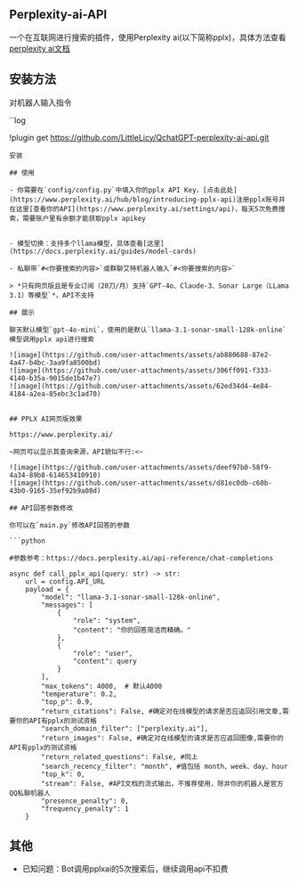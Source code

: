## Perplexity-ai-API

一个在互联网进行搜索的插件，使用Perplexity ai(以下简称pplx)，具体方法查看[perplexity ai文档](https://docs.perplexity.ai/home)

## 安装方法

对机器人输入指令

``log

!plugin get https://github.com/LittleLicy/QchatGPT-perplexity-ai-api.git

```
安装

## 使用

- 你需要在`config/config.py`中填入你的pplx API Key，[点击此处](https://www.perplexity.ai/hub/blog/introducing-pplx-api)注册pplx账号并在这里[查看你的API](https://www.perplexity.ai/settings/api)，每天5次免费搜索，需要账户里有余额才能获取pplx apikey


- 模型切换：支持多个llama模型，具体查看[这里](https://docs.perplexity.ai/guides/model-cards)

- 私聊带`#<你要搜索的内容>`或群聊艾特机器人输入`#<你要搜索的内容>`

> *只有网页版且是专业订阅（20刀/月）支持`GPT-4o、Claude-3、Sonar Large（LLama 3.1）等模型`*，API不支持

## 展示

聊天默认模型`gpt-4o-mini`，使用的是默认`llama-3.1-sonar-small-128k-online`模型调用pplx api进行搜索

![image](https://github.com/user-attachments/assets/ab880688-87e2-4a47-b4bc-3aa9fa8500bd)
![image](https://github.com/user-attachments/assets/306ff091-f333-4140-b35a-9015de1b47e7)
![image](https://github.com/user-attachments/assets/62ed34d4-4e84-4184-a2ea-85ebc3c1ad70)


## PPLX AI网页版效果

https://www.perplexity.ai/    

~网页可以显示其查询来源，API貌似不行:<~

![image](https://github.com/user-attachments/assets/deef97b0-58f9-4a34-89b8-614653410910)
![image](https://github.com/user-attachments/assets/d81ec0db-c60b-43b0-9165-35ef92b9a08d)

## API回答参数修改

你可以在`main.py`修改API回答的参数

```python

#参数参考：https://docs.perplexity.ai/api-reference/chat-completions

async def call_pplx_api(query: str) -> str:
    url = config.API_URL
    payload = {
        "model": "llama-3.1-sonar-small-128k-online",
        "messages": [
            {
                "role": "system",
                "content": "你的回答简洁而精确。"
            },
            {
                "role": "user",
                "content": query
            }
        ],
        "max_tokens": 4000,  # 默认4000
        "temperature": 0.2,
        "top_p": 0.9,
        "return_citations": False, #确定对在线模型的请求是否应返回引用文章,需要你的API有pplx的测试资格
        "search_domain_filter": ["perplexity.ai"],
        "return_images": False, #确定对在线模型的请求是否应返回图像,需要你的API有pplx的测试资格
        "return_related_questions": False, #同上
        "search_recency_filter": "month", #值包括 month、week、day、hour
        "top_k": 0,
        "stream": False, #API文档的流式输出，不推荐使用，除非你的机器人是官方QQ私聊机器人
        "presence_penalty": 0,
        "frequency_penalty": 1
    }
```

## 其他

- 已知问题：Bot调用pplxai的5次搜索后，继续调用api不扣费


